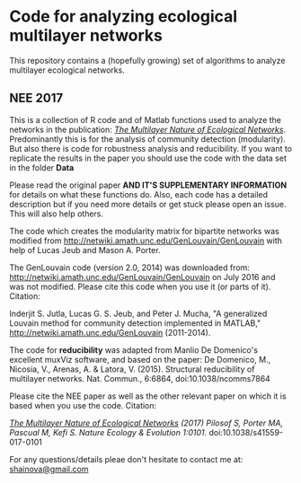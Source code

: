 # Code for analyzing ecological multilayer networks

This repository contains a (hopefully growing) set of algorithms to analyze multilayer ecological networks.

## NEE 2017

This is a collection of R code and of Matlab functions used to analyze the networks in the publication: *[The Multilayer Nature of Ecological Networks](https://www.nature.com/articles/s41559-017-0101)*. Predominantly this is for the analysis of community detection (modularity). But also there is code for robustness analysis and reducibility. If you want to replicate the results in the paper you should use the code with the data set in the folder **Data**

Please read the original paper **AND IT'S SUPPLEMENTARY INFORMATION** for details on what these functions do. Also, each code has a detailed description but if you need more details or get stuck please open an issue. This will also help others.

The code which creates the modularity matrix for bipartite networks was modified from http://netwiki.amath.unc.edu/GenLouvain/GenLouvain with help of Lucas Jeub and Mason A. Porter.

The GenLouvain code (version 2.0, 2014) was downloaded from: http://netwiki.amath.unc.edu/GenLouvain/GenLouvain on July 2016 and was not modified. Please cite this code when you use it (or parts of it). Citation:

Inderjit S. Jutla, Lucas G. S. Jeub, and Peter J. Mucha, "A generalized Louvain method for community detection implemented in MATLAB," http://netwiki.amath.unc.edu/GenLouvain (2011-2014).

The code for **reducibility** was adapted from Manlio De Domenico's excellent muxViz software, and based on the paper:
De Domenico, M., Nicosia, V., Arenas, A. & Latora, V. (2015). Structural reducibility of multilayer networks. Nat. Commun., 6:6864, doi:10.1038/ncomms7864


Please cite the NEE paper as well as the other relevant paper on which it is based when you use the code. Citation:

 *[The Multilayer Nature of Ecological Networks](https://www.nature.com/articles/s41559-017-0101) (2017) Pilosof S, Porter MA, Pascual M, Kefi S. Nature Ecology & Evolution 1:0101.* doi:10.1038/s41559-017-0101

For any questions/details pleae don't hesitate to contact me at: shainova@gmail.com

